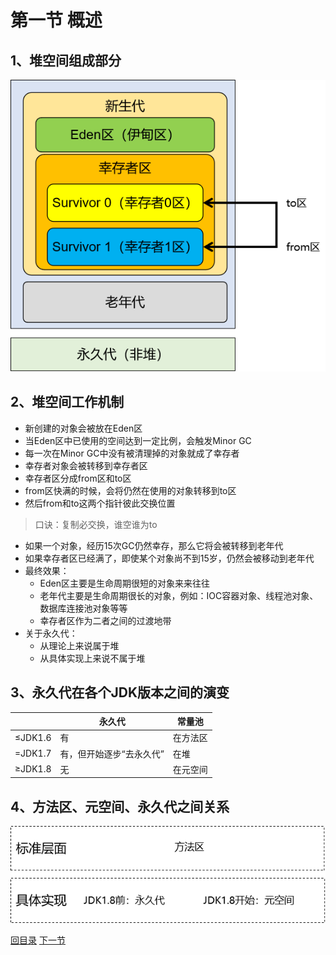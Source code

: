 

# 第一节 概述

## 1、堆空间组成部分

![images](./images/img005.png)



## 2、堆空间工作机制

- 新创建的对象会被放在Eden区
- 当Eden区中已使用的空间达到一定比例，会触发Minor GC
- 每一次在Minor GC中没有被清理掉的对象就成了幸存者
- 幸存者对象会被转移到幸存者区
- 幸存者区分成from区和to区
- from区快满的时候，会将仍然在使用的对象转移到to区
- 然后from和to这两个指针彼此交换位置

> 口诀：复制必交换，谁空谁为to

- 如果一个对象，经历15次GC仍然幸存，那么它将会被转移到老年代
- 如果幸存者区已经满了，即使某个对象尚不到15岁，仍然会被移动到老年代
- 最终效果：
  - Eden区主要是生命周期很短的对象来来往往
  - 老年代主要是生命周期很长的对象，例如：IOC容器对象、线程池对象、数据库连接池对象等等
  - 幸存者区作为二者之间的过渡地带
- 关于永久代：
  - 从理论上来说属于堆
  - 从具体实现上来说不属于堆



## 3、永久代在各个JDK版本之间的演变

| &nbsp;  | 永久代                   | 常量池   |
| ------- | ------------------------ | -------- |
| ≤JDK1.6 | 有                       | 在方法区 |
| =JDK1.7 | 有，但开始逐步“去永久代” | 在堆     |
| ≥JDK1.8 | 无                       | 在元空间 |



## 4、方法区、元空间、永久代之间关系

![images](./images/img009.png)







[回目录](index.html) [下一节](verse02.html)